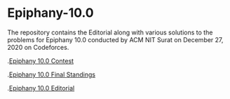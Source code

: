 # Epiphany-10.0
The repository contains the Editorial along with various solutions to the problems for Epiphany 10.0 conducted by ACM NIT Surat on December 27, 2020 on Codeforces.

.[Epiphany 10.0 Contest](https://codeforces.com/contestInvitation/846db0e3af4bedae00ff9f118df91efe9f9f7de2)

.[Epiphany 10.0 Final Standings](https://codeforces.com/spectator/ranklist/ab005b0c32266019000e341468e8908c)

.[Epiphany 10.0 Editorial](https://github.com/acm-svnit/Epiphany-10.0/blob/main/Editorial%20of%20Epiphany%2010.0.pdf)
